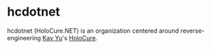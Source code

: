 # hcdotnet

hcdotnet (HoloCure.NET) is an organization centered around reverse-engineering [Kay Yu](https://twitter.com/kaynimatic)'s [HoloCure](https://kay-yu.itch.io/holocure).
